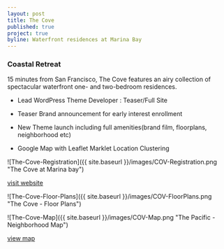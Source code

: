```yaml
---
layout: post
title: The Cove
published: true
project: true
byline: Waterfront residences at Marina Bay
---
```


### Coastal Retreat

15 minutes from San Francisco, The Cove features an airy collection of spectacular waterfront one- and two-bedroom residences.

* Lead WordPress Theme Developer : Teaser/Full Site

* Teaser Brand announcement for early interest enrollment 

* New Theme launch including full amenities(brand film, floorplans, neighborhood etc) 

* Google Map with Leaflet Marklet Location Clustering


![The-Cove-Registration]({{ site.baseurl }}/images/COV-Registration.png "The Cove at Marina bay")

<a href="http://thecoveca.com" target="_blank">visit website</a>

![The-Cove-Floor-Plans]({{ site.baseurl }}/images/COV-FloorPlans.png "The Cove - Floor Plans")

![The-Cove-Map]({{ site.baseurl }}/images/COV-Map.png "The Pacific - Neighborhood Map")

<a href="http://thecoveca.com/neighborhood/" target="_blank">view map</a>

